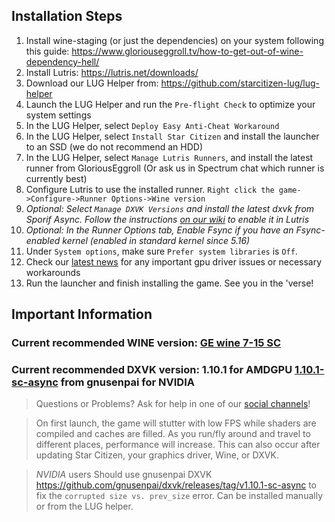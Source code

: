 ## Installation Steps

1. Install wine-staging (or just the dependencies) on your system following this guide: https://www.gloriouseggroll.tv/how-to-get-out-of-wine-dependency-hell/
2. Install Lutris: https://lutris.net/downloads/
3. Download our LUG Helper from: https://github.com/starcitizen-lug/lug-helper
4. Launch the LUG Helper and run the `Pre-flight Check` to optimize your system settings
5. In the LUG Helper, select `Deploy Easy Anti-Cheat Workaround`
6. In the LUG Helper, select `Install Star Citizen` and install the launcher to an SSD (we do not recommend an HDD)
7. In the LUG Helper, select `Manage Lutris Runners`, and install the latest runner from GloriousEggroll (Or ask us in Spectrum chat which runner is currently best)
8. Configure Lutris to use the installed runner. `Right click the game->Configure->Runner Options->Wine version`
9. _Optional: Select `Manage DXVK Versions` and install the latest dxvk from Sporif Async. Follow the instructions [on our wiki](https://github.com/starcitizen-lug/information-howtos/wiki/Performance-Tuning#dxvk-async) to enable it in Lutris_
11. _Optional: In the Runner Options tab, Enable Fsync if you have an Fsync-enabled kernel (enabled in standard kernel since 5.16)_
12. Under `System options`, make sure `Prefer system libraries` is `Off`.
13. Check our [latest news](https://github.com/starcitizen-lug/information-howtos/wiki#news) for any important gpu driver issues or necessary workarounds
14. Run the launcher and finish installing the game. See you in the 'verse!

## Important Information
### Current recommended WINE version: [GE wine 7-15 SC](https://github.com/GloriousEggroll/wine-ge-custom/releases/tag/GE-Proton7-15) 
### Current recommended DXVK version: **1.10.1** for **AMDGPU** [1.10.1-sc-async](https://github.com/gnusenpai/dxvk/releases/tag/v1.10.1-sc-async) from gnusenpai for **NVIDIA**
> Questions or Problems? Ask for help in one of our [social channels](https://github.com/starcitizen-lug/information-howtos#socials)!

> On first launch, the game will stutter with low FPS while shaders are compiled and caches are filled. As you run/fly around and travel to different places, performance will increase.
> This can also occur after updating Star Citizen, your graphics driver, Wine, or DXVK.

>*NVIDIA* users Should use gnusenpai DXVK https://github.com/gnusenpai/dxvk/releases/tag/v1.10.1-sc-async to fix the `corrupted size vs. prev_size` error. Can be installed manually or from the LUG helper.